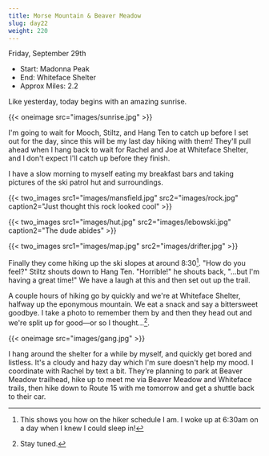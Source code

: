 ```yaml
---
title: Morse Mountain & Beaver Meadow
slug: day22
weight: 220
---
```


Friday, September 29th

- Start: Madonna Peak
- End: Whiteface Shelter
- Approx Miles: 2.2

Like yesterday, today begins with an amazing sunrise.

{{< oneimage src="images/sunrise.jpg" >}}

I'm going to wait for Mooch, Stiltz, and Hang Ten to catch up before I set out for the day, since this will be my last day hiking with them! They'll pull ahead when I hang back to wait for Rachel and Joe at Whiteface Shelter, and I don't expect I'll catch up before they finish.

I have a slow morning to myself eating my breakfast bars and taking pictures of the ski patrol hut and surroundings.

{{< two_images src1="images/mansfield.jpg"  src2="images/rock.jpg" caption2="Just thought this rock looked cool" >}}

{{< two_images src1="images/hut.jpg" src2="images/lebowski.jpg" caption2="The dude abides" >}}

{{< two_images src1="images/map.jpg" src2="images/drifter.jpg" >}}

Finally they come hiking up the ski slopes at around 8:30[^1]. "How do you feel?" Stiltz shouts down to Hang Ten. "Horrible!" he shouts back, "...but I'm having a great time!" We have a laugh at this and then set out up the trail.

A couple hours of hiking go by quickly and we're at Whiteface Shelter, halfway up the eponymous mountain. We eat a snack and say a bittersweet goodbye. I take a photo to remember them by and then they head out and we're split up for good—or so I thought...[^2].

{{< oneimage src="images/gang.jpg" >}}

I hang around the shelter for a while by myself, and quickly get bored and listless. It's a cloudy and hazy day which I'm sure doesn't help my mood. I coordinate with Rachel by text a bit. They're planning to park at Beaver Meadow trailhead, hike up to meet me via Beaver Meadow and Whiteface trails, then hike down to Route 15 with me tomorrow and get a shuttle back to their car.



[^1]: This shows you how on the hiker schedule I am. I woke up at 6:30am on a day when I knew I could sleep in!
[^2]: Stay tuned.
